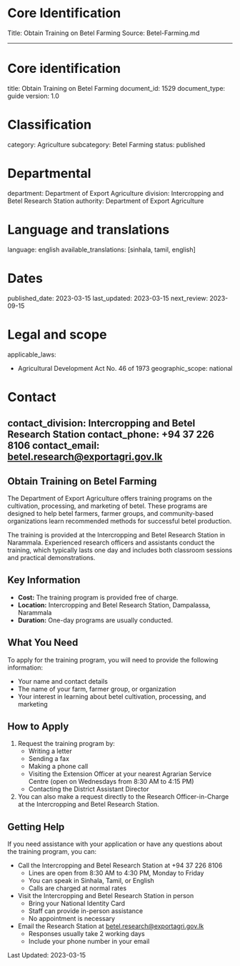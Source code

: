# Core Identification
Title: Obtain Training on Betel Farming
Source: Betel-Farming.md

---
# Core identification
title: Obtain Training on Betel Farming
document_id: 1529
document_type: guide
version: 1.0

# Classification
category: Agriculture
subcategory: Betel Farming
status: published 

# Departmental
department: Department of Export Agriculture
division: Intercropping and Betel Research Station
authority: Department of Export Agriculture

# Language and translations
language: english
available_translations: [sinhala, tamil, english]

# Dates
published_date: 2023-03-15
last_updated: 2023-03-15
next_review: 2023-09-15

# Legal and scope
applicable_laws:
 - Agricultural Development Act No. 46 of 1973
geographic_scope: national

# Contact
contact_division: Intercropping and Betel Research Station
contact_phone: +94 37 226 8106
contact_email: betel.research@exportagri.gov.lk
---

## Obtain Training on Betel Farming

The Department of Export Agriculture offers training programs on the cultivation, processing, and marketing of betel. These programs are designed to help betel farmers, farmer groups, and community-based organizations learn recommended methods for successful betel production.

The training is provided at the Intercropping and Betel Research Station in Narammala. Experienced research officers and assistants conduct the training, which typically lasts one day and includes both classroom sessions and practical demonstrations.

## Key Information

- **Cost:** The training program is provided free of charge.
- **Location:** Intercropping and Betel Research Station, Dampalassa, Narammala
- **Duration:** One-day programs are usually conducted.

## What You Need

To apply for the training program, you will need to provide the following information:

- Your name and contact details
- The name of your farm, farmer group, or organization
- Your interest in learning about betel cultivation, processing, and marketing

## How to Apply

1. Request the training program by:
   - Writing a letter
   - Sending a fax
   - Making a phone call
   - Visiting the Extension Officer at your nearest Agrarian Service Centre (open on Wednesdays from 8:30 AM to 4:15 PM)
   - Contacting the District Assistant Director
2. You can also make a request directly to the Research Officer-in-Charge at the Intercropping and Betel Research Station.

## Getting Help

If you need assistance with your application or have any questions about the training program, you can:

- Call the Intercropping and Betel Research Station at +94 37 226 8106
  - Lines are open from 8:30 AM to 4:30 PM, Monday to Friday
  - You can speak in Sinhala, Tamil, or English
  - Calls are charged at normal rates
- Visit the Intercropping and Betel Research Station in person
  - Bring your National Identity Card
  - Staff can provide in-person assistance
  - No appointment is necessary
- Email the Research Station at betel.research@exportagri.gov.lk
  - Responses usually take 2 working days
  - Include your phone number in your email

Last Updated: 2023-03-15